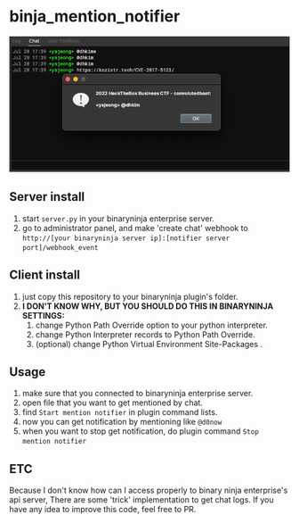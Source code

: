 # binja_mention_notifier

![banner.png](images/banner.png)

## Server install

1. start `server.py` in your binaryninja enterprise server.
2. go to administrator panel, and make 'create chat' webhook to `http://[your binaryninja server ip]:[notifier server port]/webhook_event`

## Client install

1. just copy this repository to your binaryninja plugin's folder.
2. **I DON'T KNOW WHY, BUT YOU SHOULD DO THIS IN BINARYNINJA SETTINGS:**
    1. change Python Path Override option to your python interpreter.
    2. change Python Interpreter records to Python Path Override.
    3. (optional) change Python Virtual Environment Site-Packages .

## Usage

1. make sure that you connected to binaryninja enterprise server.
2. open file that you want to get mentioned by chat.
3. find `Start mention notifier` in plugin command lists.
4. now you can get notification by mentioning like `@d0now`
5. when you want to stop get notification, do plugin command `Stop mention notifier`

## ETC

Because I don't know how can I access properly to binary ninja enterprise's api server, There are some 'trick' implementation to get chat logs.
If you have any idea to improve this code, feel free to PR.
